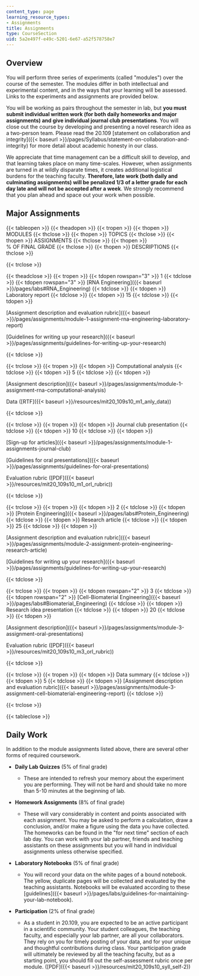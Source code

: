```yaml
---
content_type: page
learning_resource_types:
- Assignments
title: Assignments
type: CourseSection
uid: 5a2e497f-e49c-5201-6e67-a52f578758e7
---
```


Overview
--------

You will perform three series of experiments (called "modules") over the course of the semester. The modules differ in both intellectual and experimental content, and in the ways that your learning will be assessed. Links to the experiments and assignments are provided below.

You will be working as pairs throughout the semester in lab, but **you must submit individual written work (for both daily homeworks and major assignments) and give individual journal club presentations**. You will close out the course by developing and presenting a novel research idea as a two-person team. Please read the 20.109 [statement on collaboration and integrity]({{< baseurl >}}/pages/Syllabus/statement-on-collaboration-and-integrity) for more detail about academic honesty in our class.

We appreciate that time management can be a difficult skill to develop, and that learning takes place on many time-scales. However, when assignments are turned in at wildly disparate times, it creates additional logistical burdens for the teaching faculty. **Therefore, late work (both daily and culminating assignments) will be penalized 1/3 of a letter grade for each day late and will not be accepted after a week**. We strongly recommend that you plan ahead and space out your work when possible.

Major Assignments
-----------------

{{< tableopen >}}
{{< theadopen >}}
{{< tropen >}}
{{< thopen >}}
MODULES
{{< thclose >}}
{{< thopen >}}
TOPICS
{{< thclose >}}
{{< thopen >}}
ASSIGNMENTS
{{< thclose >}}
{{< thopen >}}
% OF FINAL GRADE
{{< thclose >}}
{{< thopen >}}
DESCRIPTIONS
{{< thclose >}}

{{< trclose >}}

{{< theadclose >}}
{{< tropen >}}
{{< tdopen rowspan="3" >}}
1
{{< tdclose >}}
{{< tdopen rowspan="3" >}}
[RNA Engineering]({{< baseurl >}}/pages/labs#RNA_Engineering)
{{< tdclose >}}
{{< tdopen >}}
Laboratory report
{{< tdclose >}}
{{< tdopen >}}
15
{{< tdclose >}}
{{< tdopen >}}


[Assignment description and evaluation rubric]({{< baseurl >}}/pages/assignments/module-1-assignment-rna-engineering-laboratory-report)

[Guidelines for writing up your research]({{< baseurl >}}/pages/assignments/guidelines-for-writing-up-your-research)


{{< tdclose >}}

{{< trclose >}}
{{< tropen >}}
{{< tdopen >}}
Computational analysis
{{< tdclose >}}
{{< tdopen >}}
5
{{< tdclose >}}
{{< tdopen >}}


[Assignment description]({{< baseurl >}}/pages/assignments/module-1-assignment-rna-computational-analysis)

Data ([RTF]({{< baseurl >}}/resources/mit20_109s10_m1_anly_data))


{{< tdclose >}}

{{< trclose >}}
{{< tropen >}}
{{< tdopen >}}
Journal club presentation
{{< tdclose >}}
{{< tdopen >}}
10
{{< tdclose >}}
{{< tdopen >}}


[Sign-up for articles]({{< baseurl >}}/pages/assignments/module-1-assignments-journal-club) 

[Guidelines for oral presentations]({{< baseurl >}}/pages/assignments/guidelines-for-oral-presentations)

Evaluation rubric ([PDF]({{< baseurl >}}/resources/mit20_109s10_m1_orl_rubric))


{{< tdclose >}}

{{< trclose >}}
{{< tropen >}}
{{< tdopen >}}
2
{{< tdclose >}}
{{< tdopen >}}
[Protein Engineering]({{< baseurl >}}/pages/labs#Protein_Engineering)
{{< tdclose >}}
{{< tdopen >}}
Research article
{{< tdclose >}}
{{< tdopen >}}
25
{{< tdclose >}}
{{< tdopen >}}


[Assignment description and evaluation rubric]({{< baseurl >}}/pages/assignments/module-2-assignment-protein-engineering-research-article)

[Guidelines for writing up your research]({{< baseurl >}}/pages/assignments/guidelines-for-writing-up-your-research)


{{< tdclose >}}

{{< trclose >}}
{{< tropen >}}
{{< tdopen rowspan="2" >}}
3
{{< tdclose >}}
{{< tdopen rowspan="2" >}}
[Cell-Biomaterial Engineering]({{< baseurl >}}/pages/labs#Biomaterial_Engineering)
{{< tdclose >}}
{{< tdopen >}}
Research idea presentation
{{< tdclose >}}
{{< tdopen >}}
20
{{< tdclose >}}
{{< tdopen >}}


[Assignment description]({{< baseurl >}}/pages/assignments/module-3-assignment-oral-presentations)

Evaluation rubric ([PDF]({{< baseurl >}}/resources/mit20_109s10_m3_orl_rubric))


{{< tdclose >}}

{{< trclose >}}
{{< tropen >}}
{{< tdopen >}}
Data summary
{{< tdclose >}}
{{< tdopen >}}
5
{{< tdclose >}}
{{< tdopen >}}
[Assignment description and evaluation rubric]({{< baseurl >}}/pages/assignments/module-3-assignment-cell-biomaterial-engineering-report) 
{{< tdclose >}}

{{< trclose >}}

{{< tableclose >}}

Daily Work
----------

In addition to the module assignments listed above, there are several other forms of required coursework.

*   **Daily Lab Quizzes** (5% of final grade)
    *   These are intended to refresh your memory about the experiment you are performing. They will not be hard and should take no more than 5-10 minutes at the beginning of lab.

*   **Homework Assignments** (8% of final grade)
    *   These will vary considerably in content and points associated with each assignment. You may be asked to perform a calculation, draw a conclusion, and/or make a figure using the data you have collected. The homeworks can be found in the "for next time" section of each lab day. You can work with your lab partner, friends and teaching assistants on these assignments but you will hand in individual assignments unless otherwise specified.

*   **Laboratory Notebooks** (5% of final grade)
    *   You will record your data on the white pages of a bound notebook. The yellow, duplicate pages will be collected and evaluated by the teaching assistants. Notebooks will be evaluated according to these [guidelines]({{< baseurl >}}/pages/labs/guidelines-for-maintaining-your-lab-notebook).

*   **Participation** (2% of final grade)
    *   As a student in 20.109, you are expected to be an active participant in a scientific community. Your student colleagues, the teaching faculty, and especially your lab partner, are all your collaborators. They rely on you for timely posting of your data, and for your unique and thoughtful contributions during class. Your participation grade will ultimately be reviewed by all the teaching faculty, but as a starting point, you should fill out the self-assessment rubric once per module. ([PDF]({{< baseurl >}}/resources/mit20_109s10_syll_self-2))